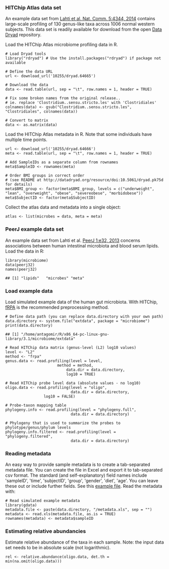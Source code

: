### HITChip Atlas data set

An example data set from [Lahti et al. Nat. Comm. 5:4344,
2014](http://www.nature.com/ncomms/2014/140708/ncomms5344/full/ncomms5344.html)
contains large-scale profiling of 130 genus-like taxa across 1006 normal
western subjects. This data set is readily available for download from
the open [Data Dryad](http://doi.org/10.5061/dryad.pk75d) repository.

Load the HITChip Atlas microbiome profiling data in R.

    # Load Dryad tools
    library("rdryad") # Use the install.packages("rdryad") if package not available

    # Define the data URL
    url <- download_url('10255/dryad.64665')

    # Download the data
    data <- read.table(url, sep = "\t", row.names = 1, header = TRUE)

    # Fix some broken names from the original release..
    # ie. replace 'Clostridium..sensu.stricto.les' with 'Clostridiales'
    colnames(data) <- gsub("Clostridium..sensu.stricto.les", "Clostridiales", colnames(data))

    # Convert to matrix 
    data <- as.matrix(data)

Load the HITChip Atlas metadata in R. Note that some individuals have
multiple time points.

    url <- download_url('10255/dryad.64666')
    meta <- read.table(url, sep = "\t", row.names = 1, header = TRUE)

    # Add SampleIDs as a separate column from rownames
    meta$SampleID <- rownames(meta)

    # Order BMI groups in correct order
    # (see README at http://datadryad.org/resource/doi:10.5061/dryad.pk75d for details)
    meta$BMI_group <- factor(meta$BMI_group, levels = c("underweight", "lean", "overweight", "obese", "severeobese", "morbidobese"))
    meta$SubjectID <- factor(meta$SubjectID)

Collect the atlas data and metadata into a single object:

    atlas <- list(microbes = data, meta = meta)

### PeerJ example data set

An example data set from Lahti et al. [PeerJ 1:e32,
2013](https://peerj.com/articles/32/) concerns associations between
human intestinal microbiota and blood serum lipids. Load the data in R:

    library(microbiome)
    data(peerj32)
    names(peerj32)

    ## [1] "lipids"   "microbes" "meta"

### Load example data

Load simulated example data of the human gut microbiota. With HITChip,
[fRPA](http://www.computer.org/csdl/trans/tb/2011/01/ttb2011010217-abs.html)
is the recommended preprocessing method.

    # Define data path (you can replace data.directory with your own path)
    data.directory <- system.file("extdata", package = "microbiome")
    print(data.directory)

    ## [1] "/home/antagomir/R/x86_64-pc-linux-gnu-library/3.1/microbiome/extdata"

    # Read HITChip data matrix (genus-level (L2) log10 values)
    level <- "L2"
    method <- "frpa"
    genus.data <- read.profiling(level = level, 
                           method = method, 
                               data.dir = data.directory, 
                               log10 = TRUE)  

    # Read HITChip probe level data (absolute values - no log10)
    oligo.data <- read.profiling(level = "oligo", 
                                 data.dir = data.directory, 
                     log10 = FALSE)  

    # Probe-taxon mapping table
    phylogeny.info <- read.profiling(level = "phylogeny.full", 
                                 data.dir = data.directory)

    # Phylogeny that is used to summarize the probes to phylotype/genus/phylum levels
    phylogeny.info.filtered <- read.profiling(level = "phylogeny.filtered", 
                                 data.dir = data.directory)

### Reading metadata

An easy way to provide sample metadata is to create a tab-separated
metadata file. You can create the file in Excel and export it to
tab-separated csv format. The standard (and self-explanatory) field
names include 'sampleID', 'time', 'subjectID', 'group', 'gender',
'diet', 'age'. You can leave these out or include further fields. See
this [example
file](https://raw.github.com/microbiome/microbiome/master/inst/extdata/metadata.xls).
Read the metadata with:

    # Read simulated example metadata
    library(gdata)
    metadata.file <- paste(data.directory, "/metadata.xls", sep = "")
    metadata <- read.xls(metadata.file, as.is = TRUE)
    rownames(metadata) <- metadata$sampleID

### Estimating relative abundancies

Estimate relative abundance of the taxa in each sample. Note: the input
data set needs to be in absolute scale (not logarithmic).

    rel <- relative.abundance(oligo.data, det.th = min(na.omit(oligo.data)))

